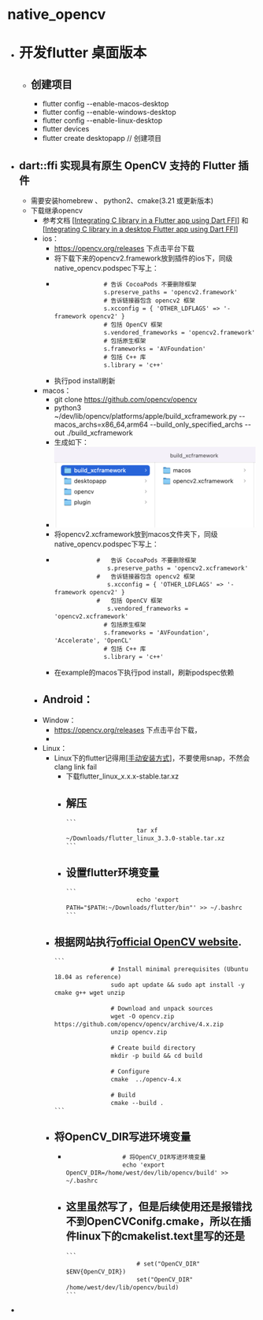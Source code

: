# native_opencv

- # 开发flutter 桌面版本
	- ## 创建项目
		- flutter config --enable-macos-desktop
		- flutter config --enable-windows-desktop
		- flutter config --enable-linux-desktop
		- flutter devices
		- flutter create desktopapp  // 创建项目
- ## dart::ffi 实现具有原生 OpenCV 支持的 Flutter 插件
	- 需要安装homebrew 、 python2、cmake(3.21 或更新版本)
	- 下载继承opencv
		- 参考文档 [[Integrating C library in a Flutter app using Dart FFI](https://medium.com/flutter-community/integrating-c-library-in-a-flutter-app-using-dart-ffi-38a15e16bc14)] 和 [[Integrating C library in a desktop Flutter app using Dart FFI](https://medium.com/flutter-community/integrating-c-library-in-a-desktop-flutter-app-using-dart-ffi-32560cb1169b)]
		- ios：
			- https://opencv.org/releases 下点击平台下载
			- 将下载下来的opencv2.framework放到插件的ios下，同级native_opencv.podspec下写上：
			-
			  ```
			  			    # 告诉 CocoaPods 不要删除框架
			  			    s.preserve_paths = 'opencv2.framework'
			  			    # 告诉链接器包含 opencv2 框架
			  			    s.xcconfig = { 'OTHER_LDFLAGS' => '-framework opencv2' }
			  			    # 包括 OpenCV 框架
			  			    s.vendored_frameworks = 'opencv2.framework'
			  			    # 包括原生框架
			  			    s.frameworks = 'AVFoundation'
			  			    # 包括 C++ 库
			  			    s.library = 'c++'
			  ```
			- 执行pod install刷新
		- macos：
			- git clone https://github.com/opencv/opencv
			- python3 ~/dev/lib/opencv/platforms/apple/build_xcframework.py --macos_archs=x86_64,arm64 --build_only_specified_archs --out ./build_xcframework
			- 生成如下：
			- ![截屏2022-09-05 上午10.27.27.png](./截屏2022-09-05_上午10.27.27_1662344853194_0.png)
			- 将opencv2.xcframework放到macos文件夹下，同级native_opencv.podspec下写上：
			-
			  ```
			  			  #   告诉 CocoaPods 不要删除框架
			  			     s.preserve_paths = 'opencv2.xcframework'
			  			  #   告诉链接器包含 opencv2 框架
			  			     s.xcconfig = { 'OTHER_LDFLAGS' => '-framework opencv2' }
			  			  #   包括 OpenCV 框架
			  			     s.vendored_frameworks = 'opencv2.xcframework'
			  			    # 包括原生框架
			  			    s.frameworks = 'AVFoundation', 'Accelerate', 'OpenCL'
			  			    # 包括 C++ 库
			  			    s.library = 'c++'
			  ```
			- 在example的macos下执行pod install，刷新podspec依赖
		- Android：
			-
		- Window：
			- https://opencv.org/releases 下点击平台下载，
			-
		- Linux：
			- Linux下的flutter记得用[[手动安装方式](https://docs.flutter.dev/get-started/install/linux#install-flutter-manually)]，不要使用snap，不然会clang link fail
				- 下载flutter_linux_x.x.x-stable.tar.xz
				- 解压
					-
					  ```
					  					  tar xf ~/Downloads/flutter_linux_3.3.0-stable.tar.xz
					  ```
				- 设置flutter环境变量
					-
					  ```
					  					  echo 'export PATH="$PATH:~/Downloads/flutter/bin"' >> ~/.bashrc
					  ```
			- 根据网站执行[official OpenCV website](https://docs.opencv.org/master/d7/d9f/tutorial_linux_install.html).
				-
				  ```
				  				  # Install minimal prerequisites (Ubuntu 18.04 as reference)
				  				  sudo apt update && sudo apt install -y cmake g++ wget unzip

				  				  # Download and unpack sources
				  				  wget -O opencv.zip https://github.com/opencv/opencv/archive/4.x.zip
				  				  unzip opencv.zip

				  				  # Create build directory
				  				  mkdir -p build && cd build

				  				  # Configure
				  				  cmake  ../opencv-4.x

				  				  # Build
				  				  cmake --build .
				  ```
			- 将OpenCV_DIR写进环境变量
				-
				-
				  ```
				  				  # 将OpenCV_DIR写进环境变量
				  				  echo 'export OpenCV_DIR=/home/west/dev/lib/opencv/build' >> ~/.bashrc
				  ```
				- 这里虽然写了，但是后续使用还是报错找不到OpenCVConifg.cmake，所以在插件linux下的cmakelist.text里写的还是
					-
					  ```
					  					  # set("OpenCV_DIR" $ENV{OpenCV_DIR})
					  					  set("OpenCV_DIR" /home/west/dev/lib/opencv/build)
					  ```
-
